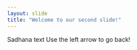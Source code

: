 ```yaml
---
layout: slide
title: "Welcome to our second slide!"
---
```

Sadhana text
Use the left arrow to go back!
